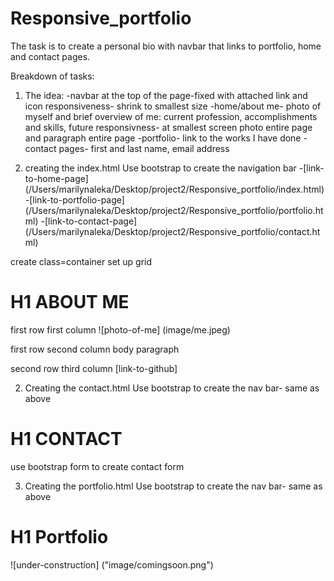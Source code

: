 # Responsive_portfolio

The task is to create a personal bio  with navbar that links to portfolio, home and contact pages.

Breakdown of tasks:

1. The idea:
    -navbar at the top of the page-fixed with attached link and icon
        responsiveness- shrink to smallest size
    -home/about me- photo of myself and brief overview of me: current profession,
         accomplishments and skills, future
         responsivness- at smallest screen photo entire page and paragraph entire page
    -portfolio- link to the works I have done
    -contact pages- first and last name, email address

2. creating the index.html
Use bootstrap to create the navigation bar
-[link-to-home-page] (/Users/marilynaleka/Desktop/project2/Responsive_portfolio/index.html)
-[link-to-portfolio-page] (/Users/marilynaleka/Desktop/project2/Responsive_portfolio/portfolio.html)
-[link-to-contact-page] (/Users/marilynaleka/Desktop/project2/Responsive_portfolio/contact.html)

create class=container
set up grid
# H1 ABOUT ME

first row first column
![photo-of-me] (image/me.jpeg)

first row second column
body paragraph

second row third column
[link-to-github] 

2. Creating the contact.html
Use bootstrap to create the nav bar- same as above
# H1 CONTACT
use bootstrap form to create contact form

3. Creating the portfolio.html
Use bootstrap to create the nav bar- same as above
# H1 Portfolio
![under-construction] ("image/comingsoon.png")






